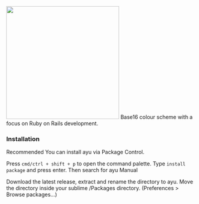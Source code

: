 <img src="https://user-images.githubusercontent.com/25507937/109042845-90371d80-76c8-11eb-92e2-dee107060cfc.png" width="300">
Base16 colour scheme with a focus on Ruby on Rails development.

### Installation ###

Recommended
You can install ayu via Package Control.

Press `cmd/ctrl + shift + p` to open the command palette.
Type `install package` and press enter. Then search for ayu
Manual

Download the latest release, extract and rename the directory to ayu.
Move the directory inside your sublime /Packages directory. (Preferences > Browse packages...)
